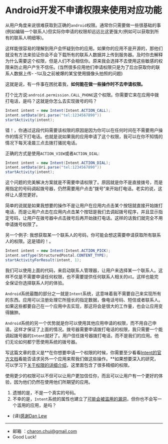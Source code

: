 Android开发不申请权限来使用对应功能
===

从用户角度来说很难获取到正确的`android`权限。通常你只需要做一些很基础的事(例如编辑一个联系人)但实际你申请的权限却远远比这更强大(例如可以获取到所有的联系人明细等)。

这样能很容易的理解到用户会怀疑到你的应用。如果你的应用不是开源的，那他们就没有方法来验证你会不会下载所有的联系人数据并上传到服务器。及时你去解释为什么需要这个权限，但是人们不会相信你。原来我会选择不去使用这些敏感的权限来防止用户产生不信任。(当然很多应用他们申请权限只是为了后台获取你的联系人数据上传- -!以及之前被爆的某宝使用摄像头拍照的问题)

这就是说，有一件事在困扰着我，**如何能在做一些操作时不去申请权限。**

打个比方说:`android.permission.CALL_PHONE`这个权限。你需要它来在应用中拨打电话，是吗？这就是你怎么去实现拨号的吗？ 
```java
Intent intent = new Intent(Intent.ACTION_CALL);
intent.setData(Uri.parse("tel:1234567890"))
startActivity(intent);
```
错！，你通过这段代码需要该权限的原因是因为你可以在任何时间在不需要用户操作的情况下打电话。也就是说如果我的应用申请了这个权限，我可以在你不知情的情况下每天凌晨三点去拨打骚扰电话。

正确的方式是使用`ACTION_VIEW`或者`ACTION_DIAL`:    
```java
Intent intent = new Intent(Intent.ACTION_DIAL);
intent.setData(Uri.parse("tel:1234567890"))
startActivity(intent);
```

这个问题的完美解决方案就是不需要申请权限了。原因就是你不是直接拨号，而是用指定的号码调起拨号器，仍然需要用户点击”拨号”来开始打电话。老实的说，这样让人感觉更好。

简单的说就是如果我想要的操作不是让用户在应用内点击某个按钮就直接开始拨打电话，而是让用户点击在应用内点击某个按钮是我们去调起拨号程序，并且显示指定号码，让用户在拨号器中点击拨号后再开始拨打电话。这样的话我们就完全不用申请拨号权限了。

另一个例子: 我想获取某一个联系人的号码，你可能会想这需要申请获取所有联系人的权限。这是错的！。
```java
Intent intent = new Intent(Intent.ACTION_PICK);
intent.setType(StructuredPostal.CONTENT_TYPE);
startActivityForResult(intent, 1);
```
我们可以使用上面的代码，来启动联系人管理器，让用户来选择某一个联系人。这样不仅是不需要申请任何权限，也不需要提供任何联系人相关的`UI`。这样也能完全保证你选择联系人时的体验。


`Android`系统最酷的部分之一就是`Intent`系统，这意味着我不需要自己来实现所有的东西。应用可以注册处理它所擅长的指定数据，像电话号码、短信或者联系人。如果这些都要自己在一个应用中去实现，那这将会是很大的工作量，也会让应用变得臃肿。

`Android`系统的另一个优势就是你可以使用其他应用申请的权限，而不用自己申请。这样才保证了上面的情况。拨号器需要申请拨打电话的权限，我只需要一个能调起拨号器的`Intent`就好了。用户信任拨号器拨打电话，而不是我们的应用。他们无论如何都宁愿使用系统的拨号器。

写这篇文章的意义是**在你想要申请一个权限的时候，你需要至少看看[Intent的官方文档](https://developer.android.com/reference/android/content/Intent.html)看能否请求另外一个应用来帮我们做这些操作。**如果想要深入的研究，可以学习下[关于权限的详细介绍](https://developer.android.com/guide/topics/security/permissions.html)，这里面包含了很多精细的权限。

使用更少的权限可以不但可以让用户更加信任你，而且可以让用户有一个更好的体验，因为他们仍然在使用他们所期望的应用。

1. 遗憾的是，不是一个真实的号码。
2. 不幸的是，`Intent`系统的属性也建立了[可能会被滥用的漏洞](http://css.csail.mit.edu/6.858/2012/projects/ocderby-dennisw-kcasteel.pdf)，但你也不会写一个滥用的应用，是吗？


- (译)[感谢Dan Lew](http://blog.danlew.net/2014/11/26/i-dont-need-your-permission/)

		
---

- 邮箱 ：charon.chui@gmail.com  
- Good Luck! 